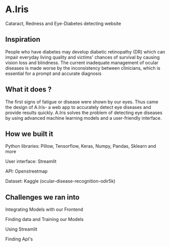 # A.Iris

Cataract, Redness and Eye-Diabetes detecting website

## Inspiration

People who have diabetes may develop diabetic retinopathy (DR) which can impair everyday living quality and victims' chances of survival by causing vision loss and blindness. The current inadequate management of ocular diseases is made worse by the inconsistency between clinicians, which is essential for a prompt and accurate diagnosis

## What it does ?
The first signs of fatigue or disease were shown by our eyes. Thus came the design of A.Iris- a web app to accurately detect eye diseases and provide results quickly. A.Iris solves the problem of detecting eye diseases by using advanced machine learning models and a user-friendly interface.

## How we built it

Python libraries: Pillow, Tensorflow, Keras, Numpy, Pandas, Sklearn and more

User interface: Streamlit

API: Openstreetmap

Dataset: Kaggle (ocular-disease-recognition-odir5k)

## Challenges we ran into

Integrating Models with our Frontend

Finding data and Training our Models

Using Streamlit

Finding ApI's
